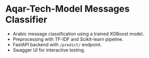 # Aqar-Tech-Model Messages Classifier

- Arabic message classification using a trained XGBoost model.
- Preprocessing with TF-IDF and Scikit-learn pipeline.
- FastAPI backend with `/predict/` endpoint.
- Swagger UI for interactive testing.
